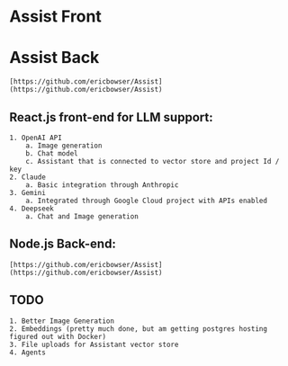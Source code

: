 # Assist Front
# Assist Back
    [https://github.com/ericbowser/Assist](https://github.com/ericbowser/Assist)

## React.js front-end for LLM support:
    1. OpenAI API
        a. Image generation
        b. Chat model 
        c. Assistant that is connected to vector store and project Id / key
    2. Claude
        a. Basic integration through Anthropic
    3. Gemini
        a. Integrated through Google Cloud project with APIs enabled
    4. Deepseek
        a. Chat and Image generation

## Node.js Back-end:
    [https://github.com/ericbowser/Assist](https://github.com/ericbowser/Assist)

## TODO
    1. Better Image Generation
    2. Embeddings (pretty much done, but am getting postgres hosting figured out with Docker)
    3. File uploads for Assistant vector store
    4. Agents


    
